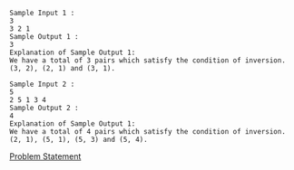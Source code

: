 ```
Sample Input 1 :
3
3 2 1
Sample Output 1 :
3
Explanation of Sample Output 1:
We have a total of 3 pairs which satisfy the condition of inversion. (3, 2), (2, 1) and (3, 1).

Sample Input 2 :
5
2 5 1 3 4
Sample Output 2 :
4
Explanation of Sample Output 1:
We have a total of 4 pairs which satisfy the condition of inversion. (2, 1), (5, 1), (5, 3) and (5, 4).
```

[Problem Statement](https://www.codingninjas.com/studio/problems/count-inversions_615)